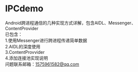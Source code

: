 # IPCdemo
Android跨进程通信的几种实现方式详解，包含AIDL、Messenger、ContentProvider<br>
已包含：<br>
1.使用Messenger进行跨进程传递简单数据<br>
2.AIDL的深度使用<br>
3.ContentProvvider<br>
4.添加连接池实现说明<br>
问题联系邮箱：1575961582@qq.com
